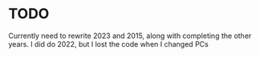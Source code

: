 # TODO

Currently need to rewrite 2023 and 2015, along with completing the other years.
I did do 2022, but I lost the code when I changed PCs
